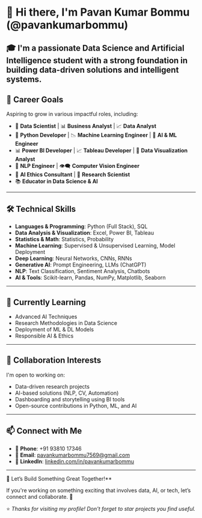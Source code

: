# 👋 Hi there, I'm Pavan Kumar Bommu (@pavankumarbommu)

🎓 I'm a passionate **Data Science and Artificial Intelligence** student with a strong foundation in building data-driven solutions and intelligent systems.
------------------------------------------------------------------------------------------------------------------------------------------------------------------------
## 💼 Career Goals

Aspiring to grow in various impactful roles, including:
- 🧠 **Data Scientist** | 📊 **Business Analyst** | 📈 **Data Analyst**
- 🐍 **Python Developer** | 📉 **Machine Learning Engineer** | 🤖 **AI & ML Engineer**
- 📊 **Power BI Developer** | 📈 **Tableau Developer** | 📍 **Data Visualization Analyst**
- 💬 **NLP Engineer** | 👁️‍🗨️ **Computer Vision Engineer**
- 🧭 **AI Ethics Consultant** | 🧪 **Research Scientist**
- 📚 **Educator in Data Science & AI**
-------------------------------------------------------------------------------------------------------------------------------------------------------------------------
## 🛠️ Technical Skills

- **Languages & Programming**: Python (Full Stack), SQL  
- **Data Analysis & Visualization**: Excel, Power BI, Tableau  
- **Statistics & Math**: Statistics, Probability  
- **Machine Learning**: Supervised & Unsupervised Learning, Model Deployment  
- **Deep Learning**: Neural Networks, CNNs, RNNs  
- **Generative AI**: Prompt Engineering, LLMs (ChatGPT)  
- **NLP**: Text Classification, Sentiment Analysis, Chatbots  
- **AI & Tools**: Scikit-learn, Pandas, NumPy, Matplotlib, Seaborn
--------------------------------------------------------------------------------------------------------------------------------------------------------------------------
## 🌱 Currently Learning

- Advanced AI Techniques  
- Research Methodologies in Data Science  
- Deployment of ML & DL Models  
- Responsible AI & Ethics
---------------------------------------------------------------------------------------------------------------------------------------------------------------------------
## 🤝 Collaboration Interests

I'm open to working on:
- Data-driven research projects  
- AI-based solutions (NLP, CV, Automation)  
- Dashboarding and storytelling using BI tools  
- Open-source contributions in Python, ML, and AI
-----------------------------------------------------------------------------------------------------------------------------------------------------------------------------
## 📫 Connect with Me

- 📱 **Phone**: +91 93810 17346  
- 📧 **Email**: [pavankumarbommu7569@gmail.com](mailto:pavankumarbommu7569@gmail.com)  
- 🔗 **LinkedIn**: [linkedin.com/in/pavankumarbommu](https://linkedin.com/in/pavankumarbommu)
------------------------------------------------------------------------------------------------------------------------------------------------------------------------------
🌟 Let’s Build Something Great Together!**

If you're working on something exciting that involves data, AI, or tech, let’s connect and collaborate. 🚀

⭐ *Thanks for visiting my profile! Don't forget to star projects you find useful.*

